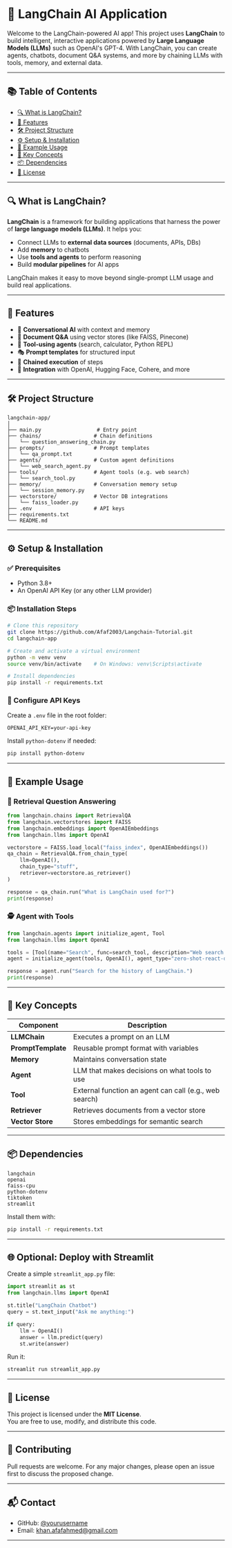 
# 🤖 LangChain AI Application

Welcome to the LangChain-powered AI app! This project uses **LangChain** to build intelligent, interactive applications powered by **Large Language Models (LLMs)** such as OpenAI's GPT-4. With LangChain, you can create agents, chatbots, document Q&A systems, and more by chaining LLMs with tools, memory, and external data.

---

## 📚 Table of Contents

- [🔍 What is LangChain?](#-what-is-langchain)
- [🚀 Features](#-features)
- [🛠️ Project Structure](#️-project-structure)
- [⚙️ Setup & Installation](#️-setup--installation)
- [🧪 Example Usage](#-example-usage)
- [🧩 Key Concepts](#-key-concepts)
- [📦 Dependencies](#-dependencies)
- [📌 License](#-license)

---

## 🔍 What is LangChain?

**LangChain** is a framework for building applications that harness the power of **large language models (LLMs)**. It helps you:

- Connect LLMs to **external data sources** (documents, APIs, DBs)
- Add **memory** to chatbots
- Use **tools and agents** to perform reasoning
- Build **modular pipelines** for AI apps

LangChain makes it easy to move beyond single-prompt LLM usage and build real applications.

---

## 🚀 Features

- 💬 **Conversational AI** with context and memory
- 📄 **Document Q&A** using vector stores (like FAISS, Pinecone)
- 🤖 **Tool-using agents** (search, calculator, Python REPL)
- 🎭 **Prompt templates** for structured input
- 🔁 **Chained execution** of steps
- 📡 **Integration** with OpenAI, Hugging Face, Cohere, and more

---

## 🛠️ Project Structure

```
langchain-app/
│
├── main.py                  # Entry point
├── chains/                 # Chain definitions
│   └── question_answering_chain.py
├── prompts/                # Prompt templates
│   └── qa_prompt.txt
├── agents/                 # Custom agent definitions
│   └── web_search_agent.py
├── tools/                  # Agent tools (e.g. web search)
│   └── search_tool.py
├── memory/                 # Conversation memory setup
│   └── session_memory.py
├── vectorstore/            # Vector DB integrations
│   └── faiss_loader.py
├── .env                    # API keys
├── requirements.txt
└── README.md
```

---

## ⚙️ Setup & Installation

### ✅ Prerequisites

- Python 3.8+
- An OpenAI API Key (or any other LLM provider)

### 📦 Installation Steps

```bash
# Clone this repository
git clone https://github.com/Afaf2003/Langchain-Tutorial.git
cd langchain-app

# Create and activate a virtual environment
python -m venv venv
source venv/bin/activate    # On Windows: venv\Scripts\activate

# Install dependencies
pip install -r requirements.txt
```

### 🔐 Configure API Keys

Create a `.env` file in the root folder:

```env
OPENAI_API_KEY=your-api-key
```

Install `python-dotenv` if needed:
```bash
pip install python-dotenv
```

---

## 🧪 Example Usage

### 🧠 Retrieval Question Answering

```python
from langchain.chains import RetrievalQA
from langchain.vectorstores import FAISS
from langchain.embeddings import OpenAIEmbeddings
from langchain.llms import OpenAI

vectorstore = FAISS.load_local("faiss_index", OpenAIEmbeddings())
qa_chain = RetrievalQA.from_chain_type(
    llm=OpenAI(),
    chain_type="stuff",
    retriever=vectorstore.as_retriever()
)

response = qa_chain.run("What is LangChain used for?")
print(response)
```

### 🕵️ Agent with Tools

```python
from langchain.agents import initialize_agent, Tool
from langchain.llms import OpenAI

tools = [Tool(name="Search", func=search_tool, description="Web search tool")]
agent = initialize_agent(tools, OpenAI(), agent_type="zero-shot-react-description")

response = agent.run("Search for the history of LangChain.")
print(response)
```

---

## 🧩 Key Concepts

| Component | Description |
|-----------|-------------|
| **LLMChain** | Executes a prompt on an LLM |
| **PromptTemplate** | Reusable prompt format with variables |
| **Memory** | Maintains conversation state |
| **Agent** | LLM that makes decisions on what tools to use |
| **Tool** | External function an agent can call (e.g., web search) |
| **Retriever** | Retrieves documents from a vector store |
| **Vector Store** | Stores embeddings for semantic search |

---

## 📦 Dependencies

```
langchain
openai
faiss-cpu
python-dotenv
tiktoken
streamlit
```

Install them with:

```bash
pip install -r requirements.txt
```

---

## 🌐 Optional: Deploy with Streamlit

Create a simple `streamlit_app.py` file:

```python
import streamlit as st
from langchain.llms import OpenAI

st.title("LangChain Chatbot")
query = st.text_input("Ask me anything:")

if query:
    llm = OpenAI()
    answer = llm.predict(query)
    st.write(answer)
```

Run it:

```bash
streamlit run streamlit_app.py
```

---

## 📌 License

This project is licensed under the **MIT License**.  
You are free to use, modify, and distribute this code.

---

## 🤝 Contributing

Pull requests are welcome. For any major changes, please open an issue first to discuss the proposed change.

---

## 📬 Contact

- GitHub: [@yourusername](https://github.com/Afaf2003)
- Email: khan.afafahmed@gmail.com

---
